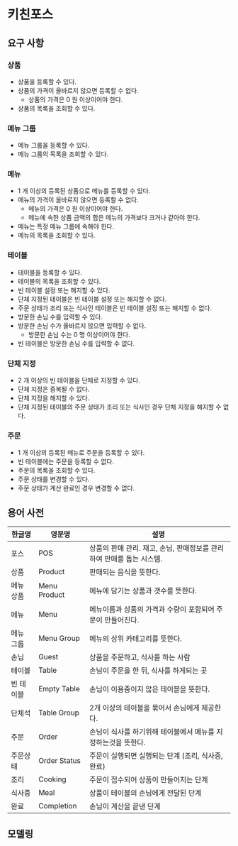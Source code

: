 # 키친포스

## 요구 사항

### 상품

* 상품을 등록할 수 있다.
* 상품의 가격이 올바르지 않으면 등록할 수 없다.
    * 상품의 가격은 0 원 이상이어야 한다.
* 상품의 목록을 조회할 수 있다.

### 메뉴 그룹

* 메뉴 그룹을 등록할 수 있다.
* 메뉴 그룹의 목록을 조회할 수 있다.

### 메뉴

* 1 개 이상의 등록된 상품으로 메뉴를 등록할 수 있다.
* 메뉴의 가격이 올바르지 않으면 등록할 수 없다.
    * 메뉴의 가격은 0 원 이상이어야 한다.
    * 메뉴에 속한 상품 금액의 합은 메뉴의 가격보다 크거나 같아야 한다.
* 메뉴는 특정 메뉴 그룹에 속해야 한다.
* 메뉴의 목록을 조회할 수 있다.

### 테이블

* 테이블을 등록할 수 있다.
* 테이블의 목록을 조회할 수 있다.
* 빈 테이블 설정 또는 해지할 수 있다.
* 단체 지정된 테이블은 빈 테이블 설정 또는 해지할 수 없다.
* 주문 상태가 조리 또는 식사인 테이블은 빈 테이블 설정 또는 해지할 수 없다.
* 방문한 손님 수를 입력할 수 있다.
* 방문한 손님 수가 올바르지 않으면 입력할 수 없다.
    * 방문한 손님 수는 0 명 이상이어야 한다.
* 빈 테이블은 방문한 손님 수를 입력할 수 없다.

### 단체 지정

* 2 개 이상의 빈 테이블을 단체로 지정할 수 있다.
* 단체 지정은 중복될 수 없다.
* 단체 지정을 해지할 수 있다.
* 단체 지정된 테이블의 주문 상태가 조리 또는 식사인 경우 단체 지정을 해지할 수 없다.

### 주문

* 1 개 이상의 등록된 메뉴로 주문을 등록할 수 있다.
* 빈 테이블에는 주문을 등록할 수 없다.
* 주문의 목록을 조회할 수 있다.
* 주문 상태를 변경할 수 있다.
* 주문 상태가 계산 완료인 경우 변경할 수 없다.

## 용어 사전

| 한글명 | 영문명 | 설명 |
| --- | --- | --- |
| 포스 | POS | 상품의 판매 관리. 재고, 손님, 판매정보를 관리하여 판매를 돕는 시스템. |
| 상품 | Product | 판매되는 음식을 뜻한다. |
| 메뉴 상품 | Menu Product | 메뉴에 담기는 상품과 갯수를 뜻한다. |
| 메뉴 | Menu | 메뉴이름과 상품의 가격과 수량이 포함되어 주문이 만들어진다. |
| 메뉴 그룹 | Menu Group | 메뉴의 상위 카테고리를 뜻한다. |
| 손님 | Guest | 상품을 주문하고, 식사를 하는 사람 |
| 테이블 | Table | 손님이 주문을 한 뒤, 식사를 하게되는 곳 |
| 빈 테이블 | Empty Table | 손님이 이용중이지 않은 테이블을 뜻한다. |
| 단체석 | Table Group | 2개 이상의 테이블을 묶어서 손님에게 제공한다. |
| 주문 | Order | 손님이 식사를 하기위해 테이블에서 메뉴를 지정하는것을 뜻한다. |
| 주문상태 | Order Status | 주문이 실행되면 실행되는 단계 (조리, 식사중, 완료) |
| 조리 | Cooking | 주문이 접수되어 상품이 만들어지는 단계 |
| 식사중 | Meal | 상품이 테이블의 손님에게 전달된 단계 |
| 완료 | Completion | 손님이 계산을 끝낸 단계 |




## 모델링
